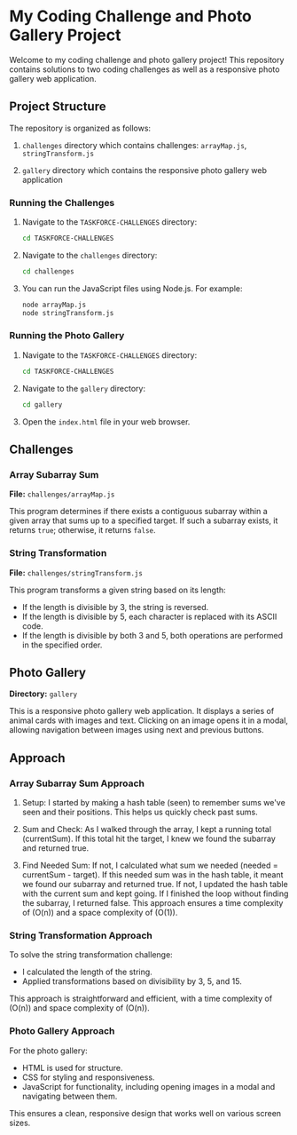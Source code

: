 # My Coding Challenge and Photo Gallery Project

Welcome to my coding challenge and photo gallery project! This repository contains solutions to two coding challenges as well as a responsive photo gallery web application.


## Project Structure

The repository is organized as follows:


1. `challenges` directory which contains challenges:
`arrayMap.js`, `stringTransform.js`

2. `gallery` directory which contains the responsive photo gallery web application

### Running the Challenges
1. Navigate to the `TASKFORCE-CHALLENGES` directory:
     ```sh
    cd TASKFORCE-CHALLENGES
    ```
2. Navigate to the `challenges` directory:
    ```sh
    cd challenges
    ```
3. You can run the JavaScript files using Node.js. For example:
    ```sh
    node arrayMap.js
    node stringTransform.js
    ```

### Running the Photo Gallery
1. Navigate to the `TASKFORCE-CHALLENGES` directory:
     ```sh
    cd TASKFORCE-CHALLENGES
    ```
1. Navigate to the `gallery` directory:
    ```sh
    cd gallery
    ```
2. Open the `index.html` file in your web browser.

## Challenges

### Array Subarray Sum

**File:** `challenges/arrayMap.js`

This program determines if there exists a contiguous subarray within a given array that sums up to a specified target. If such a subarray exists, it returns `true`; otherwise, it returns `false`.

### String Transformation

**File:** `challenges/stringTransform.js`

This program transforms a given string based on its length:
- If the length is divisible by 3, the string is reversed.
- If the length is divisible by 5, each character is replaced with its ASCII code.
- If the length is divisible by both 3 and 5, both operations are performed in the specified order.

## Photo Gallery

**Directory:** `gallery`

This is a responsive photo gallery web application. It displays a series of animal cards with images and text. Clicking on an image opens it in a modal, allowing navigation between images using next and previous buttons.

## Approach

### Array Subarray Sum Approach

1. Setup: I started by making a hash table (seen) to remember sums we've seen and their positions. This helps us quickly check past sums.

2. Sum and Check: As I walked through the array, I kept a running total (currentSum). If this total hit the target, I knew we found the subarray and returned true.

3. Find Needed Sum: If not, I calculated what sum we needed (needed = currentSum - target). If this needed sum was in the hash table, it meant we found our subarray and returned true. If not, I updated the hash table with the current sum and kept going. If I finished the loop without finding the subarray, I returned false.
This approach ensures a time complexity of \(O(n)\) and a space complexity of \(O(1)\).

### String Transformation Approach

To solve the string transformation challenge:
- I calculated the length of the string.
- Applied transformations based on divisibility by 3, 5, and 15.

This approach is straightforward and efficient, with a time complexity of \(O(n)\) and space complexity of \(O(n)\).

### Photo Gallery Approach

For the photo gallery:
- HTML is used for structure.
- CSS for styling and responsiveness.
- JavaScript for functionality, including opening images in a modal and navigating between them.

This ensures a clean, responsive design that works well on various screen sizes.

